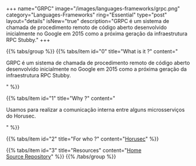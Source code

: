 +++
name="GRPC"
image="/images/languages-frameworks/grpc.png"
category="Languages-Frameworks"
ring="Essential"
type="post"
layout="details"
isNew="true"
description="GRPC é um sistema de chamada de procedimento remoto de código aberto desenvolvido inicialmente no Google em 2015 como a próxima geração da infraestrutura RPC Stubby."
+++

{{% tabs/group %}}
  {{% tabs/item id="0" title="What is it ?" content="<p>GRPC é um sistema de chamada de procedimento remoto de código aberto desenvolvido inicialmente no Google em 2015 como a próxima geração da infraestrutura RPC Stubby.</p>" %}}
  
  {{% tabs/item id="1" title="Why ?" content="<p>Usamos para realizar a comunicação interna entre alguns microsserviços do Horusec.</p>" %}}
  
  {{% tabs/item id="2" title="For who ?" content="<a href='https://horusec.io/site/'>Horusec</a>" %}}

  {{% tabs/item id="3" title="Resources" content="<a href='https://go.dev/blog/wire'>Home</a></br><a href='https://github.com/google/wire'>Source Repository</a>" %}}
{{% /tabs/group %}}